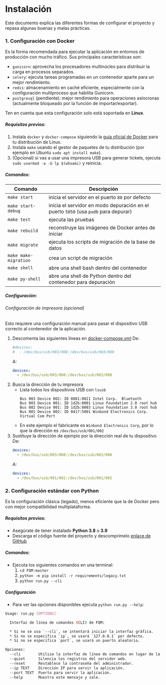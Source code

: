 # Instalación

Este documento explica las diferentes formas de configurar el proyecto y repasa algunas buenas y malas prácticas.

### 1. Configuración con Docker

Es la forma recomendada para ejecutar la aplicación en entornos de producción con mucho tráfico. Sus principales características son:

- `gunicorn`: aprovecha los procesadores multinúcleo para distribuir la carga en procesos separados.
- `celery`: ejecuta tareas programadas en un contenedor aparte para un mejor rendimiento.
- `redis`: almacenamiento en caché eficiente, especialmente con la configuración multiproceso que habilita Gunicorn.
- `postgresql` (pendiente): mejor rendimiento para operaciones asíncronas (actualmente bloqueado por la función de importar/exportar).

Ten en cuenta que esta configuración solo está soportada en **Linux**.

##### Requisitos previos:

1. Instala `docker` y `docker-compose` siguiendo la [guía oficial de Docker](https://docs.docker.com/engine/install/#server) para tu distribución de Linux.
2. Instala `make` usando el gestor de paquetes de tu distribución (por ejemplo en Ubuntu `sudo apt install make`).
3. (Opcional) si vas a usar una impresora USB para generar tickets, ejecuta `sudo usermod -a -G lp $(whoami)` y reinicia.

##### Comandos:

| Comando               | Descripción |
|-----------------------|-------------|
| `make start`          | inicia el servidor en el puerto `80` por defecto |
| `make start-debug`    | inicia el servidor en modo depuración en el puerto `5050` (usa `pudb` para depurar) |
| `make test`           | ejecuta las pruebas |
| `make rebuild`        | reconstruye las imágenes de Docker antes de iniciar |
| `make migrate`        | ejecuta los scripts de migración de la base de datos |
| `make make-migration` | crea un script de migración |
| `make shell`          | abre una shell bash dentro del contenedor |
| `make py-shell`       | abre una shell de Python dentro del contenedor para depuración |

##### Configuración:

###### Configuración de impresora (opcional)

Esto requiere una configuración manual para pasar el dispositivo USB correcto al contenedor de la aplicación.

1. Descomenta las siguientes líneas en [docker-compose.yml](../docker-compose.yml)
   De:
   ```yml
   #devices:
   #  - /dev/bus/usb/003/008:/dev/bus/usb/003/008
   ```
   A:
   ```yml
   devices:
     - /dev/bus/usb/003/008:/dev/bus/usb/003/008
   ```
2. Busca la dirección de tu impresora
   - Lista todos los dispositivos USB con `lsusb`
     ```
     Bus 003 Device 002: ID 8081:0021 Intel Corp.  Bluetooth
     Bus 003 Device 001: ID 1d2b:0001 Linux Foundation 2.0 root hub
     Bus 002 Device 001: ID 1d2b:0003 Linux Foundation 3.0 root hub
     Bus 001 Device 002: ID 0417:5001 Winbond Electronics Corp. Virtual Com Port
     ```
   - En este ejemplo el fabricante es `Winbond Electronics Corp`, por lo que la dirección es `/dev/bus/usb/001/002`
3. Sustituye la dirección de ejemplo por la dirección real de tu dispositivo
   De:
   ```yml
   devices:
     - /dev/bus/usb/003/008:/dev/bus/usb/003/008
   ```
   A:
   ```yml
   devices:
     - /dev/bus/usb/001/002:/dev/bus/usb/001/002
   ```

### 2. Configuración estándar con Python

Es la configuración clásica (legado), menos eficiente que la de Docker pero con mejor compatibilidad multiplataforma.

##### Requisitos previos:

- Asegúrate de tener instalado **Python 3.8** o **3.9**
- Descarga el código fuente del proyecto y descomprímelo [enlace de GitHub](https://github.com/mrf345/FQM/archive/refs/heads/master.zip)

##### Comandos:

- Ejecuta los siguientes comandos en una terminal:
    1. `cd FQM-master`
    2. `python -m pip install -r requirements/legacy.txt`
    3. `python run.py --cli`

##### Configuración
- Para ver las opciones disponibles ejecuta `python run.py --help`:

```bash
Usage: run.py [OPTIONS]

  Interfaz de línea de comandos (CLI) de FQM:

  * Si no se usa `--cli`, se intentará iniciar la interfaz gráfica.
  * Si no se especifica `ip`, se usará `127.0.0.1` por defecto.
  * Si no se especifica `port`, se usará un puerto aleatorio.

Opciones:
  --cli        Utiliza la interfaz de línea de comandos en lugar de la GUI.
  --quiet      Silencia los registros del servidor web.
  --reset      Restablece la contraseña del administrador.
  --ip TEXT    Dirección IP para servir la aplicación.
  --port TEXT  Puerto para servir la aplicación.
  --help       Muestra este mensaje y sale.
```
